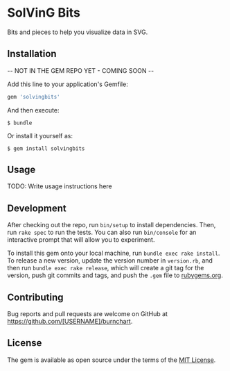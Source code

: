 # SolVinG Bits

Bits and pieces to help you visualize data in SVG.

## Installation

-- NOT IN THE GEM REPO YET - COMING SOON --

Add this line to your application's Gemfile:

```ruby
gem 'solvingbits'
```

And then execute:

    $ bundle

Or install it yourself as:

    $ gem install solvingbits

## Usage

TODO: Write usage instructions here

## Development

After checking out the repo, run `bin/setup` to install dependencies. Then, run `rake spec` to run the tests. You can also run `bin/console` for an interactive prompt that will allow you to experiment.

To install this gem onto your local machine, run `bundle exec rake install`. To release a new version, update the version number in `version.rb`, and then run `bundle exec rake release`, which will create a git tag for the version, push git commits and tags, and push the `.gem` file to [rubygems.org](https://rubygems.org).

## Contributing

Bug reports and pull requests are welcome on GitHub at https://github.com/[USERNAME]/burnchart.

## License

The gem is available as open source under the terms of the [MIT License](https://opensource.org/licenses/MIT).
